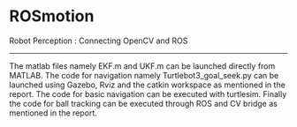 # ROSmotion
Robot Perception : Connecting OpenCV and ROS
****
The matlab files namely EKF.m and UKF.m can be launched directly from MATLAB. The code for navigation namely Turtlebot3_goal_seek.py can be launched using Gazebo, Rviz and the catkin workspace as mentioned in the report. The code for basic navigation can be executed with turtlesim. Finally the code for ball tracking can be executed through ROS and CV bridge as mentioned in the report.
